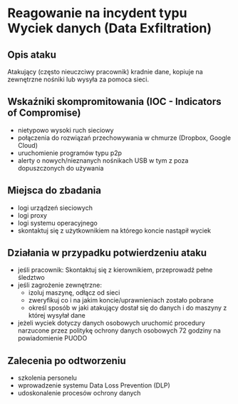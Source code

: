 # Reagowanie na incydent typu Wyciek danych (Data Exfiltration)

## Opis ataku

Atakujący (często nieuczciwy pracownik) kradnie dane, kopiuje na zewnętrzne nośniki lub wysyła za pomoca sieci.

## Wskaźniki skompromitowania (IOC - Indicators of Compromise)

- nietypowo wysoki ruch sieciowy
- połączenia do rozwiązań przechowywania w chmurze (Dropbox, Google Cloud)
- uruchomienie programów typu p2p
- alerty o nowych/nieznanych nośnikach USB w tym z poza dopuszczonych do używania

## Miejsca do zbadania

- logi urządzeń sieciowych
- logi proxy
- logi systemu operacyjnego
- skontaktuj się z użytkownikiem na którego koncie nastąpił wyciek

## Działania w przypadku potwierdzeniu ataku

- jeśli pracownik: Skontaktuj się z kierownikiem, przeprowadź pełne śledztwo
- jeśli zagrożenie zewnętrzne:
  - izoluj maszynę, odłącz od sieci
  - zweryfikuj co i na jakim koncie/uprawnieniach zostało pobrane
  - określ sposób w jaki atakujący dostał się do danych i do maszyny z której wysyłał dane
- jeżeli wyciek dotyczy danych osobowych uruchomić procedury narzucone przez politykę ochrony danych osobowych 72 godziny na powiadomienie PUODO

## Zalecenia po odtworzeniu

- szkolenia personelu
- wprowadzenie systemu Data Loss Prevention (DLP)
- udoskonalenie procesów ochrony danych
